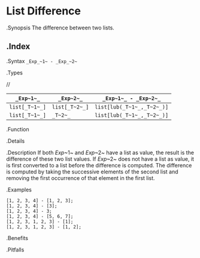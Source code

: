 # List Difference

.Synopsis
The difference between two lists.

.Index
-

.Syntax
`_Exp_~1~ - _Exp_~2~`

.Types

//

| `_Exp~1~_`     |  `_Exp~2~_`     | `_Exp~1~_ - _Exp~2~_`        |
| --- | --- | --- |
| `list[_T~1~_]` |  `list[_T~2~_]` | `list[lub(_T~1~_,_T~2~_)]`   |
| `list[_T~1~_]` |  `_T~2~_`       | `list[lub(_T~1~_,_T~2~_)]`   |



.Function

.Details

.Description
If both _Exp_~1~ and _Exp_~2~ have a list as value, the result is the difference of these two list values. 
If _Exp_~2~ does not have a list as value, it is first converted to a list before the difference is computed.
The difference is computed by taking the successive elements of the second list and
removing the first occurrence of that element in the first list. 

.Examples
```rascal-shell
[1, 2, 3, 4] - [1, 2, 3];
[1, 2, 3, 4] - [3];
[1, 2, 3, 4] - 3;
[1, 2, 3, 4] - [5, 6, 7];
[1, 2, 3, 1, 2, 3] - [1];
[1, 2, 3, 1, 2, 3] - [1, 2];
```

.Benefits

.Pitfalls

